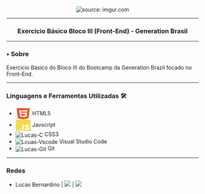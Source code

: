 <div align = "center">
  <img width="650px" src="https://i.imgur.com/n1cTG0R.jpg" title="source: imgur.com"/>
  <hr>
  <h3>
  <p><b>Exercicio Básico Bloco III (Front-End) - Generation Brasil </b></p>
  </div>

<hr>

### • **Sobre**
  Exercicio Básico do Bloco III do Bootcamp da Generation Brazil focado no Front-End.

 <hr>

### **Linguagens e Ferramentas Utilizadas** 🛠

- <img align="center" alt="Lucas-HTML" height="30" width="40" src="https://raw.githubusercontent.com/devicons/devicon/master/icons/html5/html5-original.svg"> HTML5
- <img align="center" alt="Lucas-Js" height="30" width="40" src="https://raw.githubusercontent.com/devicons/devicon/master/icons/javascript/javascript-plain.svg"> Javscript
- <img align="center" alt="Lucas-C" height="25" width="35" src="https://cdn.jsdelivr.net/gh/devicons/devicon/icons/css3/css3-original.svg"/> CSS3
- <img align="center" alt="Lcuas-Vscode" height="25" width="35" src="https://cdn.jsdelivr.net/gh/devicons/devicon/icons/vscode/vscode-original.svg"/> Visual Studio Code
- <img align="center" alt="Lucas-Git" height="25" width="35" src="https://cdn.jsdelivr.net/gh/devicons/devicon/icons/git/git-original.svg"/> Git

<hr>

### **Redes**

  - Lucas Bernardino |  <a href="https://www.linkedin.com/in/lucasdevsousa/" target="_blank"><img src="https://img.shields.io/badge/-Linkedin-blue" target="_blank"></a> |  <a href="https://github.com/LucasIluminado" target="_blank"><img src="https://img.shields.io/badge/-Github-gray" target="_blank"></a>  
  
<br>
